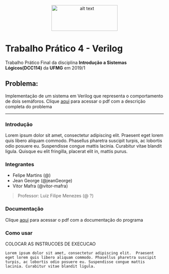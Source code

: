 <p align="center">
<img src="https://upload.wikimedia.org/wikipedia/commons/thumb/c/c3/Logo_UFMG.png/320px-Logo_UFMG.png" alt="alt text" width="210" height="82">
</p>

# Trabalho Prático 4 - Verilog
Trabalho Prático Final da disciplina **Introdução a Sistemas Lógicos(DCC114)** da **UFMG** em 2019/1
## Problema:
Implementação de um sistema em Verilog que representa o comportamento de dois semáforos. Clique [aqui](https://github.com/jeanGeorge/tp4_isl/blob/master/tp4_files/TP4ISL.pdf) para acessar o pdf com a descrição completa do problema

---

### Introdução
Lorem ipsum dolor sit amet, consectetur adipiscing elit. Praesent eget lorem quis libero aliquam commodo. Phasellus pharetra suscipit turpis, ac lobortis odio posuere eu. Suspendisse congue mattis lacinia. Curabitur vitae blandit ligula. Quisque eu elit fringilla, placerat elit in, mattis purus.

### Integrantes

- Felipe Martins (@)
- Jean George (@jeanGeorge)
- Vitor Mafra (@vitor-mafra)

> Professor: Luiz Filipe Menezes (@ ?)

### Documentação
Clique [aqui](https://www.youtube.com/watch?v=v1PBptSDIh8) para acessar o pdf com a documentação do programa

### Como usar
COLOCAR AS INSTRUCOES DE EXECUCAO

``
Lorem ipsum dolor sit amet, consectetur adipiscing elit. 
Praesent eget lorem quis libero aliquam commodo.
Phasellus pharetra suscipit turpis, ac lobortis odio posuere eu. Suspendisse congue mattis lacinia.
Curabitur vitae blandit ligula.
``
